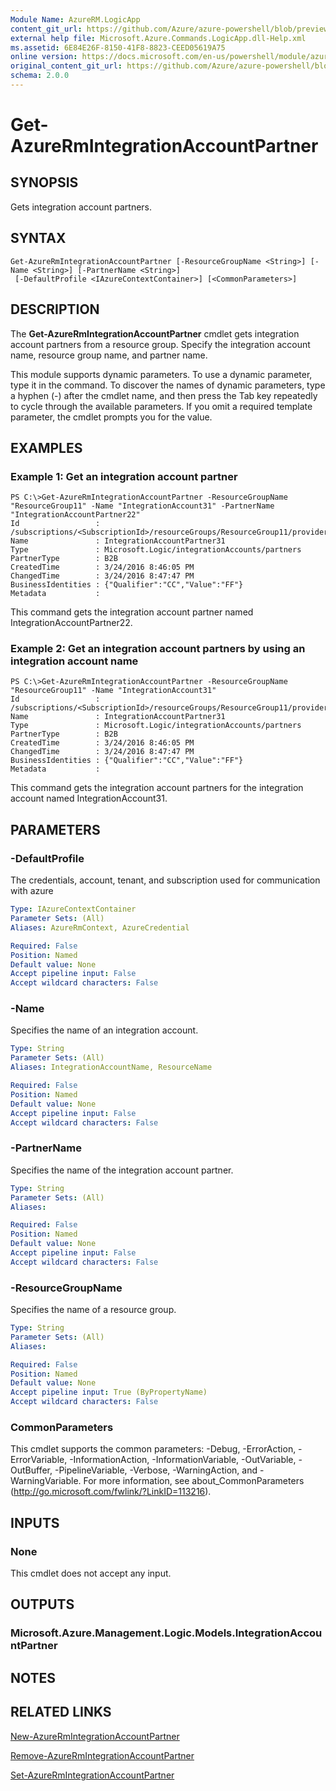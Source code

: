 ```yaml
---
Module Name: AzureRM.LogicApp
content_git_url: https://github.com/Azure/azure-powershell/blob/preview/src/ResourceManager/LogicApp/Commands.LogicApp/help/Get-AzureRmIntegrationAccountPartner.md
external help file: Microsoft.Azure.Commands.LogicApp.dll-Help.xml
ms.assetid: 6E84E26F-8150-41F8-8823-CEED05619A75
online version: https://docs.microsoft.com/en-us/powershell/module/azurerm.logicapp/get-azurermintegrationaccountpartner
original_content_git_url: https://github.com/Azure/azure-powershell/blob/preview/src/ResourceManager/LogicApp/Commands.LogicApp/help/Get-AzureRmIntegrationAccountPartner.md
schema: 2.0.0
---
```


# Get-AzureRmIntegrationAccountPartner

## SYNOPSIS
Gets integration account partners.

## SYNTAX

```
Get-AzureRmIntegrationAccountPartner [-ResourceGroupName <String>] [-Name <String>] [-PartnerName <String>]
 [-DefaultProfile <IAzureContextContainer>] [<CommonParameters>]
```

## DESCRIPTION
The **Get-AzureRmIntegrationAccountPartner** cmdlet gets integration account partners from a resource group.
Specify the integration account name, resource group name, and partner name.

This module supports dynamic parameters.
To use a dynamic parameter, type it in the command.
To discover the names of dynamic parameters, type a hyphen (-) after the cmdlet name, and then press the Tab key repeatedly to cycle through the available parameters.
If you omit a required template parameter, the cmdlet prompts you for the value.

## EXAMPLES

### Example 1: Get an integration account partner
```
PS C:\>Get-AzureRmIntegrationAccountPartner -ResourceGroupName "ResourceGroup11" -Name "IntegrationAccount31" -PartnerName "IntegrationAccountPartner22"
Id                 : /subscriptions/<SubscriptionId>/resourceGroups/ResourceGroup11/providers/Microsoft.Logic/integrationAccounts/TestIntegrationAccount/partners/IntegrationAccountPartner31
Name               : IntegrationAccountPartner31
Type               : Microsoft.Logic/integrationAccounts/partners
PartnerType        : B2B
CreatedTime        : 3/24/2016 8:46:05 PM
ChangedTime        : 3/24/2016 8:47:47 PM
BusinessIdentities : {"Qualifier":"CC","Value":"FF"}
Metadata           :
```

This command gets the integration account partner named IntegrationAccountPartner22.

### Example 2: Get an integration account partners by using an integration account name
```
PS C:\>Get-AzureRmIntegrationAccountPartner -ResourceGroupName "ResourceGroup11" -Name "IntegrationAccount31"
Id                 : /subscriptions/<SubscriptionId>/resourceGroups/ResourceGroup11/providers/Microsoft.Logic/integrationAccounts/TestIntegrationAccount/partners/IntegrationAccountPartner31
Name               : IntegrationAccountPartner31
Type               : Microsoft.Logic/integrationAccounts/partners
PartnerType        : B2B
CreatedTime        : 3/24/2016 8:46:05 PM
ChangedTime        : 3/24/2016 8:47:47 PM
BusinessIdentities : {"Qualifier":"CC","Value":"FF"}
Metadata           :
```

This command gets the integration account partners for the integration account named IntegrationAccount31.

## PARAMETERS

### -DefaultProfile
The credentials, account, tenant, and subscription used for communication with azure

```yaml
Type: IAzureContextContainer
Parameter Sets: (All)
Aliases: AzureRmContext, AzureCredential

Required: False
Position: Named
Default value: None
Accept pipeline input: False
Accept wildcard characters: False
```

### -Name
Specifies the name of an integration account.

```yaml
Type: String
Parameter Sets: (All)
Aliases: IntegrationAccountName, ResourceName

Required: False
Position: Named
Default value: None
Accept pipeline input: False
Accept wildcard characters: False
```

### -PartnerName
Specifies the name of the integration account partner.

```yaml
Type: String
Parameter Sets: (All)
Aliases: 

Required: False
Position: Named
Default value: None
Accept pipeline input: False
Accept wildcard characters: False
```

### -ResourceGroupName
Specifies the name of a resource group.

```yaml
Type: String
Parameter Sets: (All)
Aliases: 

Required: False
Position: Named
Default value: None
Accept pipeline input: True (ByPropertyName)
Accept wildcard characters: False
```

### CommonParameters
This cmdlet supports the common parameters: -Debug, -ErrorAction, -ErrorVariable, -InformationAction, -InformationVariable, -OutVariable, -OutBuffer, -PipelineVariable, -Verbose, -WarningAction, and -WarningVariable. For more information, see about_CommonParameters (http://go.microsoft.com/fwlink/?LinkID=113216).

## INPUTS

### None
This cmdlet does not accept any input.

## OUTPUTS

### Microsoft.Azure.Management.Logic.Models.IntegrationAccountPartner

## NOTES

## RELATED LINKS

[New-AzureRmIntegrationAccountPartner](./New-AzureRmIntegrationAccountPartner.md)

[Remove-AzureRmIntegrationAccountPartner](./Remove-AzureRmIntegrationAccountPartner.md)

[Set-AzureRmIntegrationAccountPartner](./Set-AzureRmIntegrationAccountPartner.md)